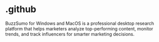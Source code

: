 # .github
BuzzSumo for Windows and MacOS is a professional desktop research platform that helps marketers analyze top-performing content, monitor trends, and track influencers for smarter marketing decisions.
